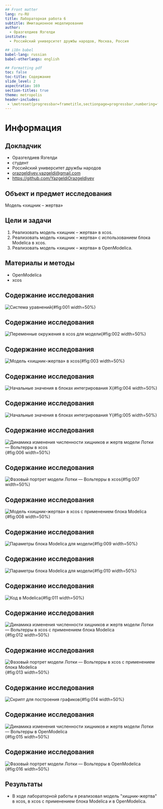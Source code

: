 ```yaml
---
## Front matter
lang: ru-RU
title: Лабораторная работа 6
subtitle: Имитационное моделирование
author:
  - Оразгелдиев Язгелди
institute:
  - Российский университет дружбы народов, Москва, Россия

## i18n babel
babel-lang: russian
babel-otherlangs: english

## Formatting pdf
toc: false
toc-title: Содержание
slide_level: 2
aspectratio: 169
section-titles: true
theme: metropolis
header-includes:
 - \metroset{progressbar=frametitle,sectionpage=progressbar,numbering=fraction}
---
```


# Информация

## Докладчик

  * Оразгелдиев Язгелди
  * студент
  * Российский университет дружбы народов
  * [orazgeldiyev.yazgeldi@gmail.com](mailto:orazgeldiyev.yazgeldi@gmail.com)
  * <https://github.com/YazgeldiOrazgeldiyev>
  
## Объект и предмет исследования

Модель «хищник – жертва»

## Цели и задачи

1. Реализовать модель «хищник – жертва» в xcos.
2. Реализовать модель «хищник – жертва» с использованием блока Мodelica в xcos.
3. Реализовать модель «хищник – жертва» в OpenModelica.

## Материалы и методы

- OpenModelica
- xcos

## Содержание исследования

![Система уравнений](image/ur.jpg){#fig:001 width=50%}

## Содержание исследования

![Переменные окружения в xcos для модели](image/context.jpg){#fig:002 width=50%}

## Содержание исследования

![Модель «хищник–жертва» в xcos](image/xcos.jpg){#fig:003 width=50%}

## Содержание исследования

![Начальные значения в блоках интегрирования X](image/intx.jpg){#fig:004 width=50%}

## Содержание исследования

![Начальные значения в блоках интегрирования Y](image/inty.jpg){#fig:005 width=50%}

## Содержание исследования

![Динамика изменения численности хищников и жертв модели Лотки — Вольтерры  в xcos](image/din1.jpg){#fig:006 width=50%}

## Содержание исследования

![Фазовый портрет модели Лотки — Вольтерры в xcos](image/faz1.jpg){#fig:007 width=50%}

## Содержание исследования

![Модель «хищник–жертва» в xcos с применением блока Modelica](image/modelica.jpg){#fig:008 width=50%}

## Содержание исследования

![Параметры блока Modelica для модели](image/par.jpg){#fig:009 width=50%}

## Содержание исследования

![Параметры блока Modelica для модели](image/param.jpg){#fig:010 width=50%}

## Содержание исследования

![Код в Modelica](image/1.jpg){#fig:011 width=50%}

## Содержание исследования

![Динамика изменения численности хищников и жертв модели Лотки — Вольтерры  в xcos  с применением блока Modelica](image/din2.jpg){#fig:012 width=50%}

## Содержание исследования

![Фазовый портрет модели Лотки — Вольтерры в xcos  с применением блока Modelica](image/faz2.jpg){#fig:013 width=50%}

## Содержание исследования

![Скрипт для построения графиков](image/kod.jpg){#fig:014 width=50%}

## Содержание исследования

![Динамика изменения численности хищников и жертв модели Лотки — Вольтерры в OpenModelica](image/din3.jpg){#fig:015 width=50%}

## Содержание исследования

![Фазовый портрет модели Лотки — Вольтерры в OpenModelica](image/faz3.jpg){#fig:016 width=50%}

## Результаты

- В ходе лабораторной работы я реализовал модель "хищник-жертва" в xcos, в xcos с применением блока Modelica и в OpenModelica.

